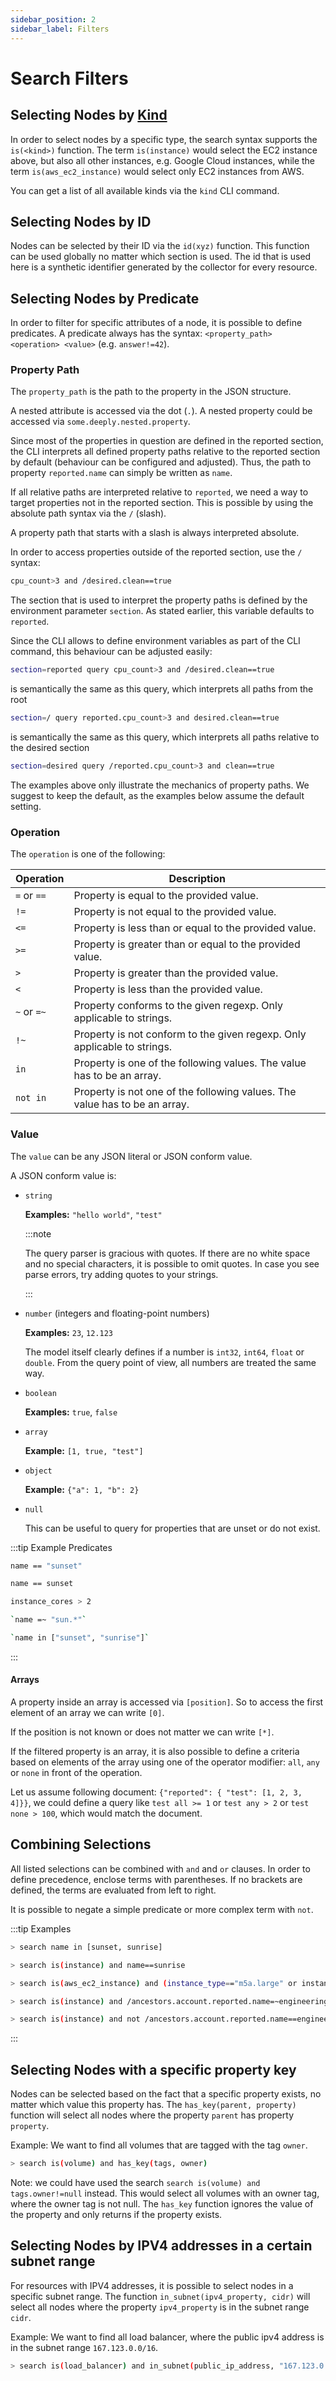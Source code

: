 ```yaml
---
sidebar_position: 2
sidebar_label: Filters
---
```


# Search Filters

## Selecting Nodes by [Kind](../graph/node.md#kind)

In order to select nodes by a specific type, the search syntax supports the `is(<kind>)` function. The term `is(instance)` would select the EC2 instance above, but also all other instances, e.g. Google Cloud instances, while the term `is(aws_ec2_instance)` would select only EC2 instances from AWS.

You can get a list of all available kinds via the `kind` CLI command.

## Selecting Nodes by ID

Nodes can be selected by their ID via the `id(xyz)` function. This function can be used globally no matter which section is used. The id that is used here is a synthetic identifier generated by the collector for every resource.

## Selecting Nodes by Predicate

In order to filter for specific attributes of a node, it is possible to define predicates. A predicate always has the syntax: `<property_path> <operation> <value>` (e.g. `answer!=42`).

### Property Path

The `property_path` is the path to the property in the JSON structure.

A nested attribute is accessed via the dot (`.`). A nested property could be accessed via `some.deeply.nested.property`.

Since most of the properties in question are defined in the reported section, the CLI interprets all defined property paths relative to the reported section by default (behaviour can be configured and adjusted). Thus, the path to property `reported.name` can simply be written as `name`.

If all relative paths are interpreted relative to `reported`, we need a way to target properties not in the reported section. This is possible by using the absolute path syntax via the `/` (slash).

A property path that starts with a slash is always interpreted absolute.

In order to access properties outside of the reported section, use the `/` syntax:

```bash title="Find nodes where reported.cpu_count is greater than 3, and desired.clean is true"
cpu_count>3 and /desired.clean==true
```

The section that is used to interpret the property paths is defined by the environment parameter `section`. As stated earlier, this variable defaults to `reported`.

Since the CLI allows to define environment variables as part of the CLI command, this behaviour can be adjusted easily:

```bash
section=reported query cpu_count>3 and /desired.clean==true
```

is semantically the same as this query, which interprets all paths from the root

```bash
section=/ query reported.cpu_count>3 and desired.clean==true
```

is semantically the same as this query, which interprets all paths relative to the desired section

```bash
section=desired query /reported.cpu_count>3 and clean==true
```

The examples above only illustrate the mechanics of property paths. We suggest to keep the default, as the examples below assume the default setting.

### Operation

The `operation` is one of the following:

| Operation   | Description                                                                |
| ----------- | -------------------------------------------------------------------------- |
| `=` or `==` | Property is equal to the provided value.                                   |
| `!=`        | Property is not equal to the provided value.                               |
| `<=`        | Property is less than or equal to the provided value.                      |
| `>=`        | Property is greater than or equal to the provided value.                   |
| `>`         | Property is greater than the provided value.                               |
| `<`         | Property is less than the provided value.                                  |
| `~` or `=~` | Property conforms to the given regexp. Only applicable to strings.         |
| `!~`        | Property is not conform to the given regexp. Only applicable to strings.   |
| `in`        | Property is one of the following values. The value has to be an array.     |
| `not in`    | Property is not one of the following values. The value has to be an array. |

### Value

The `value` can be any JSON literal or JSON conform value.

A JSON conform value is:

- `string`

  **Examples:** `"hello world"`, `"test"`

  :::note

  The query parser is gracious with quotes. If there are no white space and no special characters, it is possible to omit quotes. In case you see parse errors, try adding quotes to your strings.

  :::

- `number` (integers and floating-point numbers)

  **Examples:** `23`, `12.123`

  The model itself clearly defines if a number is `int32`, `int64`, `float` or `double`. From the query point of view, all numbers are treated the same way.

- `boolean`

  **Examples:** `true`, `false`

- `array`

  **Example:** `[1, true, "test"]`

- `object`

  **Example:** `{"a": 1, "b": 2}`

- `null`

  This can be useful to query for properties that are unset or do not exist.

:::tip Example Predicates

```bash title="Select nodes with names exactly matching "sunset""
name == "sunset"
```

```bash title="Same as previous; parentheses are optional if the string is not a number and does not contain special characters"
name == sunset
```

```bash title="Select nodes with more than 2 instance_cores"
instance_cores > 2
```

```bash title="Select nodes where the name matches the regular expression sun.*"
`name =~ "sun.*"`
```

```bash title="Select nodes where the name is either "sunset" or "sunrise""
`name in ["sunset", "sunrise"]`
```

:::

#### Arrays

A property inside an array is accessed via `[position]`. So to access the first element of an array we can write `[0]`.

If the position is not known or does not matter we can write `[*]`.

If the filtered property is an array, it is also possible to define a criteria based on elements of the array using one of the operator modifier: `all`, `any` or `none` in front of the operation.

Let us assume following document: `{"reported": { "test": [1, 2, 3, 4]}}`, we could define a query like `test all >= 1` or `test any > 2` or `test none > 100`, which would match the document.

## Combining Selections

All listed selections can be combined with `and` and `or` clauses. In order to define precedence, enclose terms with parentheses. If no brackets are defined, the terms are evaluated from left to right.

It is possible to negate a simple predicate or more complex term with `not`.

:::tip Examples

```bash title="Select nodes where reported.name is either sunrise or sunset"
> search name in [sunset, sunrise]
```

```bash title="Select instance nodes where reported.name is sunrise"
> search is(instance) and name==sunrise
```

```bash title="Select aws_ec2_instance nodes of specific type or more than 2 cores"
> search is(aws_ec2_instance) and (instance_type=="m5a.large" or instance_cores>2)
```

```bash title="Select instance nodes in an account which name includes the term "engineering"
> search is(instance) and /ancestors.account.reported.name=~engineering
```

```bash title="Select all instance nodes wich are not in the engineering account"
> search is(instance) and not /ancestors.account.reported.name==engineering
```

:::

## Selecting Nodes with a specific property key

Nodes can be selected based on the fact that a specific property exists, no matter which value this property has. The `has_key(parent, property)` function will select all nodes where the property `parent` has property `property`.

Example: We want to find all volumes that are tagged with the tag `owner`.

```bash title="Select all volumes that are tagged with the tag owner"
> search is(volume) and has_key(tags, owner)
```

Note: we could have used the search `search is(volume) and tags.owner!=null` instead. This would select all volumes with an owner tag, where the owner tag is not null. The `has_key` function ignores the value of the property and only returns if the property exists.

## Selecting Nodes by IPV4 addresses in a certain subnet range

For resources with IPV4 addresses, it is possible to select nodes in a specific subnet range. The function `in_subnet(ipv4_property, cidr)` will select all nodes where the property `ipv4_property` is in the subnet range `cidr`.

Example: We want to find all load balancer, where the public ipv4 address is in the subnet range `167.123.0.0/16`.

```bash title="Select all load balancers in a specific subnet range"
> search is(load_balancer) and in_subnet(public_ip_address, "167.123.0.0/16")
```
